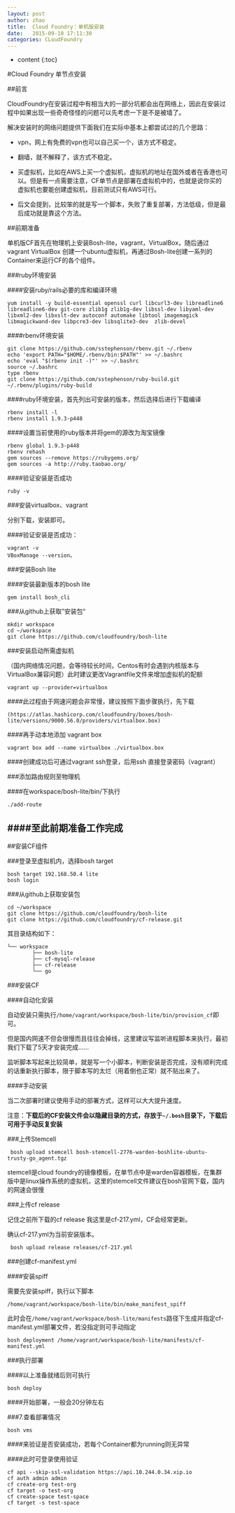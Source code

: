 ```yaml
---
layout: post
author: zhao
title:  Cloud Foundry：单机版安装
date:   2015-09-10 17:11:30
categories: CLoudFoundry
---
```


* content
{:toc}

#Cloud Foundry 单节点安装

##前言

CloudFoundry在安装过程中有相当大的一部分坑都会出在网络上，因此在安装过程中如果出现一些奇奇怪怪的问题可以先考虑一下是不是被墙了。

解决安装时的网络问题提供下面我们在实际中基本上都尝试过的几个思路：

- vpn，网上有免费的vpn也可以自己买一个，该方式不稳定。

- 翻墙，就不解释了，该方式不稳定。

- 买虚拟机，比如在AWS上买一个虚拟机，虚拟机的地址在国外或者在香港也可以。但是有一点需要注意，CF单节点是部署在虚拟机中的，也就是说你买的虚拟机也要能创建虚拟机，目前测试只有AWS可行。

- 后文会提到，比较笨的就是写一个脚本，失败了重复部署，方法低级，但是最后成功就是靠这个方法。

##前期准备

单机版CF首先在物理机上安装Bosh-lite，vagrant，VirtualBox，随后通过vagrant VirtualBox 创建一个ubuntu虚拟机，再通过Bosh-lite创建一系列的Container来运行CF的各个组件。

###ruby环境安装

####安装ruby/rails必要的库和编译环境
~~~
yum install -y build-essential openssl curl libcurl3-dev libreadline6 libreadline6-dev git-core zlib1g zlib1g-dev libssl-dev libyaml-dev libxml2-dev libxslt-dev autoconf automake libtool imagemagick libmagickwand-dev libpcre3-dev libsqlite3-dev  zlib-devel
~~~

####rbenv环境安装

~~~
git clone https://github.com/sstephenson/rbenv.git ~/.rbenv
echo 'export PATH="$HOME/.rbenv/bin:$PATH"' >> ~/.bashrc
echo 'eval "$(rbenv init -)"' >> ~/.bashrc
source ~/.bashrc
type rbenv
git clone https://github.com/sstephenson/ruby-build.git ~/.rbenv/plugins/ruby-build
~~~

####ruby环境安装，首先列出可安装的版本，然后选择后进行下载编译
~~~
rbenv install -l
rbenv install 1.9.3-p448
~~~

####设置当前使用的ruby版本并将gem的源改为淘宝镜像
~~~
rbenv global 1.9.3-p448
rbenv rehash
gem sources --remove https://rubygems.org/
gem sources -a http://ruby.taobao.org/
~~~

####验证安装是否成功 

~~~
ruby -v
~~~

###安装virtualbox、vagrant

分别下载，安装即可。 

####验证安装是否成功：

~~~
vagrant -v
VBoxManage --version。
~~~

###安装Bosh lite

####安装最新版本的bosh lite

~~~
gem install bosh_cli
~~~

###从github上获取”安装包“

~~~
mkdir workspace
cd ~/workspace
git clone https://github.com/cloudfoundry/bosh-lite
~~~

###安装启动所需虚拟机

（国内网络情况问题，会等待较长时间，Centos有时会遇到内核版本与VirtualBox兼容问题）此时建议更改Vagrantfile文件来增加虚拟机的配额

~~~
vagrant up --provider=virtualbox
~~~

####此过程由于网速问题会非常慢，建议按照下面步骤执行，先下载

~~~
(https://atlas.hashicorp.com/cloudfoundry/boxes/bosh-lite/versions/9000.56.0/providers/virtualbox.box)
~~~

####再手动本地添加 vagrant box
~~~
vagrant box add --name virtualbox ./virtualbox.box 
~~~

####创建成功后可通过vagrant ssh登录，后用ssh 直接登录密码（vagrant）

###添加路由规则至物理机

####在workspace/bosh-lite/bin/下执行 

~~~
./add-route
~~~

####至此前期准备工作完成
----------

##安装CF组件

###登录至虚拟机内，选择bosh target

~~~
bosh target 192.168.50.4 lite
bosh login
~~~

###从github上获取安装包

~~~
cd ~/workspace
git clone https://github.com/cloudfoundry/bosh-lite
git clone https://github.com/cloudfoundry/cf-release.git
~~~

其目录结构如下：

~~~
└── workspace
	    ├── bosh-lite
	    ├── cf-mysql-release
	    ├── cf-release
	    └── go
~~~

###安装CF

####自动化安装

自动安装只需执行`/home/vagrant/workspace/bosh-lite/bin/provision_cf`即可。

但是国内网速不但会很慢而且往往会掉线，这里建议写监听进程脚本来执行，最初我们下载了5天才安装完成......

监听脚本写起来比较简单，就是写一个小脚本，判断安装是否完成，没有顺利完成的话重新执行脚本，限于脚本写的太烂（用着倒也正常）就不贴出来了。

####手动安装

当二次部署时建议使用手动的部署方式，这样可以大大提升速度。

注意：**下载后的CF安装文件会以隐藏目录的方式，存放于`~/.bosh`目录下，下载后可用于手动反复安装**

###上传Stemcell

~~~
 bosh upload stemcell bosh-stemcell-2776-warden-boshlite-ubuntu-trusty-go_agent.tgz
~~~

stemcell是cloud foundry的镜像模板，在单节点中是warden容器模板，在集群版中是linux操作系统的虚拟机，这里的stemcell文件建议在bosh官网下载，国内的网速会很慢

###上传cf release



记住之前所下载的cf release 我这里是cf-217.yml，CF会经常更新。

确认cf-217.yml为当前安装版本。

~~~
 bosh upload release releases/cf-217.yml 
~~~

###创建cf-manifest.yml

####安装spiff

需要先安装spiff，执行以下脚本

~~~
/home/vagrant/workspace/bosh-lite/bin/make_manifest_spiff
~~~

此时会在`/home/vagrant/workspace/bosh-lite/manifests`路径下生成并指定cf-manifest.yml部署文件，若没指定则可手动指定

~~~
bosh deployment /home/vagrant/workspace/bosh-lite/manifests/cf-manifest.yml
~~~

###执行部署

####以上准备就绪后则可执行
~~~
bosh deploy 
~~~

####开始部署，一般会20分钟左右

###7.查看部署情况

~~~
bosh vms 
~~~

####来验证是否安装成功，若每个Container都为running则无异常

####此时可登录使用验证
~~~
cf api --skip-ssl-validation https://api.10.244.0.34.xip.io
cf auth admin admin
cf create-org test-org
cf target -o test-org
cf create-space test-space
cf target -s test-space 
~~~